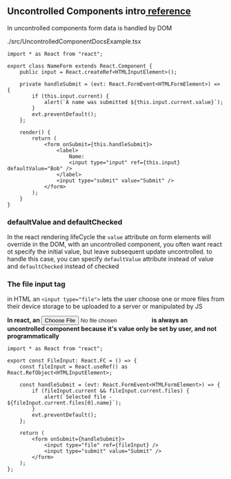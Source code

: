 ## Uncontrolled Components intro[ reference ](https://reactjs.org/docs/uncontrolled-components.html)

In uncontrolled components form data is handled by DOM

./src/UncontrolledComponentDocsExample.tsx

```tsx
import * as React from "react";

export class NameForm extends React.Component {
    public input = React.createRef<HTMLInputElement>();

    private handleSubmit = (evt: React.FormEvent<HTMLFormElement>) => {
        if (this.input.current) {
            alert(`A name was submitted ${this.input.current.value}`);
        }
        evt.preventDefault();
    };

    render() {
        return (
            <form onSubmit={this.handleSubmit}>
                <label>
                    Name:
                    <input type="input" ref={this.input} defaultValue="Bob" />
                </label>
                <input type="submit" value="Submit" />
            </form>
        );
    }
}
```

### defaultValue and defaultChecked

In the react rendering lifeCycle the `value` attribute on form elements will override in the DOM, with an uncontrolled component, you often want react ot specify the initial value, but leave subsequent update uncontrolled. to handle this case, you can specify `defaultValue` attribute instead of value and `defaultChecked` instead of checked

### The file input tag

in HTML an `<input type="file">` lets the user choose one or more files from their device storage to be uploaded to a server or manipulated by JS

**In react, an <input type="file"/> is always an uncontrolled component because it's value only be set by user, and not programmatically**

```tsx
import * as React from "react";

export const FileInput: React.FC = () => {
    const fileInput = React.useRef() as React.RefObject<HTMLInputElement>;

    const handleSubmit = (evt: React.FormEvent<HTMLFormElement>) => {
        if (fileInput.current && fileInput.current.files) {
            alert(`Selected file - ${fileInput.current.files[0].name}`);
        }
        evt.preventDefault();
    };

    return (
        <form onSubmit={handleSubmit}>
            <input type="file" ref={fileInput} />
            <input type="submit" value="Submit" />
        </form>
    );
};
```

